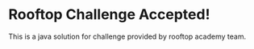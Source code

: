 # Rooftop Challenge Accepted!
This is a java solution for challenge provided by rooftop academy team.
